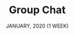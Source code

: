---
title: "Group Chat"
date: "JANUARY, 2020 (1 WEEK)"
team: "Team: 1"
desc: ""
square: ./GroupChat/cover.png
order: 4
worktype: "ux"
content: "index"
useTemplate: false
---